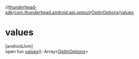 //[thunderhead-sdk](../../../index.md)/[com.thunderhead.android.api.optout](../index.md)/[OptInOptions](index.md)/[values](values.md)

# values

[androidJvm]\
open fun [values](values.md)(): Array<[OptInOptions](index.md)>

